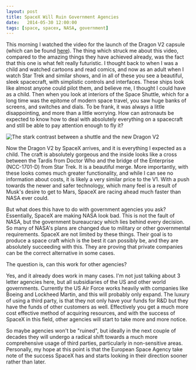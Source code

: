 ```yaml
---
layout: post
title: SpaceX Will Ruin Government Agencies
date:   2014-05-30 12:00:00
tags: [space, spacex, NASA, government]
---
```


This morning I watched the video for the launch of the Dragon V2 capsule (which
        can be found [here](https://www.youtube.com/watch?v=yEQrmDoIRO8)). The
        thing which struck me about this video, compared to the amazing things
        they have achieved already, was the fact that this one is what felt
        really futuristic. I thought back to when I was a child and watched
        cartoons and read comics, and now as an adult when I watch Star
        Trek and similar shows, and in all of these you see a beautiful, sleek
        spacecraft, with simplistic controls and interfaces. These ships look
        like almost anyone could pilot them, and believe me, I thought I could
        have as a child. Then when you look at interiors of the Space Shuttle,
        which for a long time was the epitome of modern space travel, you saw
        huge banks of screens, and switches and dials. To be frank, it was
        always a little disappointing, and more than a little worrying. How can
        astronauts be expected to know how to deal with absolutely everything on
        a spacecraft and still be able to pay attention enough to fly it?

![The stark contrast between a shuttle and the new Dragon
        V2](/images/posts/2014-05-30-Shuttle-Dragon-V2-Diff.png)

Now the Dragon V2 by SpaceX arrives, and it is everything I expected
    as a child. The craft is absolutely gorgeous and the inside looks like a
    cross between the Tardis from Doctor Who and the bridge of the Enterprise (NCC-1701-D) from Star Trek. It is a
    beautiful merge. More importantly, with these looks comes much greater
    functionality, and while I can see no information about costs, it is likely
    a very similar price to the V1. With a push towards the newer and safer
    technology, which many feel is a result of Musk's desire to get to Mars,
    SpaceX are racing ahead much faster than NASA ever could. 

But what does this have to do with government agencies you ask? Essentially, SpaceX are making NASA look bad.
    This is not the fault of NASA, but the government bureaucracy which lies
    behind every decision. So many of NASA's plans are changed due to military
    or other governmental requirements. SpaceX are not limited by these things.
    Their goal is to produce a space craft which is the best it can possibly be,
    and they are absolutely succeeding with this. They are proving that private
    companies can be the correct alternative in some cases. 

The question is, can this work for other agencies?

Yes, and it already does work in many cases. I'm not just talking about 3 letter
    agencies here, but all subsidiaries of the US and other world governments.
    Currently the US Air Force works heavily with companies like Boeing and
    Lockheed Martin, and this will probably only expand. The luxury of using a
    third party, is that they not only have your funds for R&D but they have the
    funds of other customers as well. Effectively you get a much more cost
    effective method of acquiring resources, and with the success of SpaceX in
    this field, other agencies will start to take more and more notice. 

So maybe agencies won't be "ruined", but ideally in the next couple of
    decades they will undergo a radical shift towards a much more comprehensive
    usage of third parties, particularly in non-sensitive areas. Personally, my
    hope at this point is that the European Space Agency take note of the
    success SpaceX has and starts looking in their direction sooner rather than
    later. 
